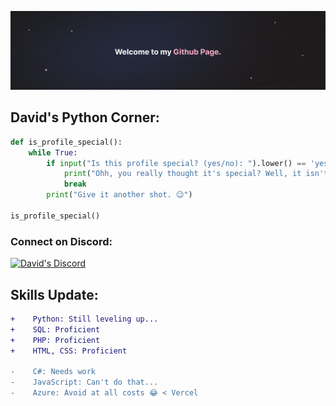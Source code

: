 ![David's Banner](/img/banner.png)

## David's Python Corner:
```python
def is_profile_special():
    while True:
        if input("Is this profile special? (yes/no): ").lower() == 'yes':
            print("Ohh, you really thought it's special? Well, it isn't... or is it? 🤔")
            break
        print("Give it another shot. 😉")

is_profile_special()
```

### Connect on Discord:
[![David's Discord](https://lanyard.cnrad.dev/api/828936480952942593?theme=dark&bg=2A2840)](https://discord.com/users/828936480952942593)

## Skills Update:
```diff
+    Python: Still leveling up...
+    SQL: Proficient
+    PHP: Proficient
+    HTML, CSS: Proficient

-    C#: Needs work
-    JavaScript: Can't do that... 
-    Azure: Avoid at all costs 😂 < Vercel

```
